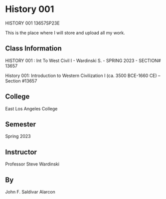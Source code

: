 
# History 001

HISTORY 001 13657SP23E

This is the place where I will store and upload all my work.


## Class Information

HISTORY 001 : Int To West Civil I - Wardinski S. - SPRING 2023 - SECTION# 13657

History 001: Introduction to Western Civilization I (ca. 3500 BCE-1660 CE)  – Section #13657
## College

East Los Angeles College
## Semester

Spring 2023
## Instructor

Professor Steve Wardinski
## By

John F. Saldivar Alarcon
